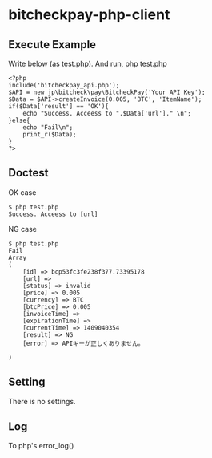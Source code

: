 bitcheckpay-php-client
======================

## Execute Example

Write below (as test.php). And run, php test.php

	<?php
	include('bitcheckpay_api.php');
	$API = new jp\bitcheck\pay\BitcheckPay('Your API Key');
	$Data = $API->createInvoice(0.005, 'BTC', 'ItemName');
	if($Data['result'] == 'OK'){
		echo "Success. Acceess to ".$Data['url']." \n";
	}else{
		echo "Fail\n";
		print_r($Data);
	}
	?>

## Doctest

OK case

	$ php test.php
	Success. Acceess to [url]


NG case

	$ php test.php
	Fail
	Array
	(
	    [id] => bcp53fc3fe238f377.73395178
	    [url] =>
	    [status] => invalid
	    [price] => 0.005
	    [currency] => BTC
	    [btcPrice] => 0.005
	    [invoiceTime] =>
	    [expirationTime] =>
	    [currentTime] => 1409040354
	    [result] => NG
	    [error] => APIキーが正しくありません。

	)


## Setting
There is no settings.

## Log
To php's error_log() 
